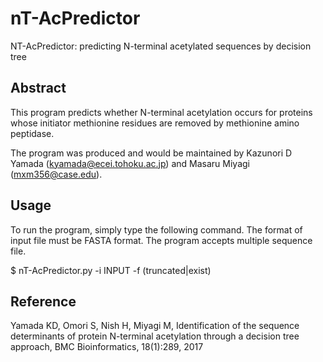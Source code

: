 # nT-AcPredictor

NT-AcPredictor: predicting N-terminal acetylated sequences by decision tree

## Abstract

This program predicts whether N-terminal acetylation occurs for proteins whose initiator methionine residues are removed by methionine amino peptidase.

The program was produced and would be maintained by Kazunori D Yamada (kyamada@ecei.tohoku.ac.jp) and Masaru Miyagi (mxm356@case.edu).


## Usage

To run the program, simply type the following command. The format of input file must be FASTA format. The program accepts multiple sequence file.

$ nT-AcPredictor.py -i INPUT -f (truncated|exist)


## Reference

Yamada KD, Omori S, Nish H, Miyagi M, Identification of the sequence determinants of protein N-terminal acetylation through a decision tree approach, BMC Bioinformatics, 18(1):289, 2017
